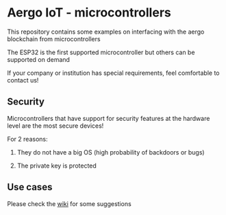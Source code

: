 # Aergo IoT - microcontrollers

This repository contains some examples on interfacing with the aergo blockchain from microcontrollers

The ESP32 is the first supported microcontroller but others can be supported on demand

If your company or institution has special requirements, feel comfortable to contact us!

## Security

Microcontrollers that have support for security features at the hardware level are the most secure devices!

For 2 reasons:

1. They do not have a big OS (high probability of backdoors or bugs)

2. The private key is protected

## Use cases

Please check the [wiki](https://github.com/aergoio/aergo-iot-microcontrollers/wiki/Use-cases) for some suggestions
